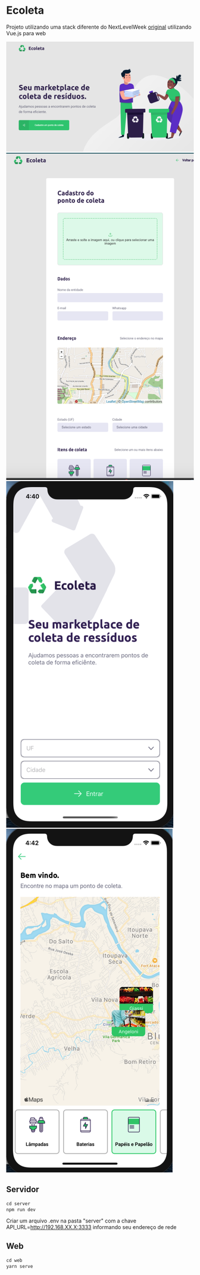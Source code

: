 # Ecoleta

Projeto utilizando uma stack diferente do NextLevelWeek [original](https://github.com/marvinwagner/nlw)
utilizando Vue.js para web

![home](./home.png)
![home](./site.png)
![home](./mobile1.png)
![home](./mobile2.png)

## Servidor

```
cd server
npm run dev
```
Criar um arquivo .env na pasta "server" com a chave API_URL=http://192.168.XX.X:3333 informando seu endereço de rede

## Web
```
cd web
yarn serve
```
